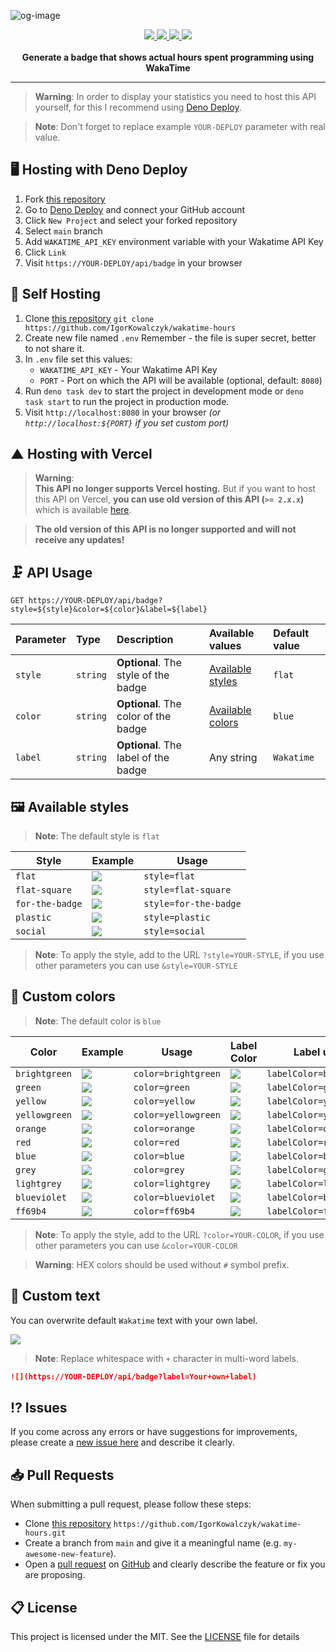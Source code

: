 ![og-image](https://user-images.githubusercontent.com/49127376/213679714-1f9fe70b-b815-40f1-9448-8035591ff5bc.png)

<div align="center">
 <a aria-label="Powered by" href="https://wakatime-hours.deno.dev">
  <img src="https://img.shields.io/static/v1?label=Powered%20by&message=Deno&color=blue&logo=deno">
 </a>
 <a aria-label="Badge" href="https://wakatime-hours.deno.dev">
  <img src="https://wakatime-hours.deno.dev/api/badge">
 </a>
 <a aria-label="Github License" href="https://github.com/igorkowalczyk/wakatime-hours/blob/main/license.md">
  <img src="https://img.shields.io/github/license/igorkowalczyk/wakatime-hours?color=blue&logo=github&label=License">
 </a>
 <a aria-label="Version" href="https://github.com/igorkowalczyk/wakatime-hours/releases">
  <img src="https://img.shields.io/github/v/release/igorkowalczyk/wakatime-hours?color=blue&logo=github&label=Version">
 </a>
 <br/>
 <br/>
 <b>Generate a badge that shows actual hours spent programming using WakaTime</b>
</div>

---

> **Warning**:
> In order to display your statistics you need to host this API yourself, for this I recommend using [Deno Deploy](https://deno.com/deploy).

> **Note**:
> Don't forget to replace example `YOUR-DEPLOY` parameter with real value.

## 🖥️ Hosting with Deno Deploy

1. Fork [this repository](https://github.com/IgorKowalczyk/wakatime-hours)
2. Go to [Deno Deploy](https://deno.com/deploy) and connect your GitHub account
3. Click `New Project` and select your forked repository
4. Select `main` branch
5. Add `WAKATIME_API_KEY` environment variable with your Wakatime API Key
6. Click `Link`
7. Visit `https://YOUR-DEPLOY/api/badge` in your browser

## 🔩 Self Hosting

1. Clone [this repository](https://github.com/igorkowalczyk/wakatime-hours) `git clone https://github.com/IgorKowalczyk/wakatime-hours`
2. Create new file named `.env` Remember - the file is super secret, better to not share it.
3. In `.env` file set this values:
   - `WAKATIME_API_KEY` - Your Wakatime API Key
   - `PORT` - Port on which the API will be available (optional, default: `8080`)
4. Run `deno task dev` to start the project in development mode or `deno task start` to run the project in production mode.
5. Visit `http://localhost:8080` in your browser _(or `http://localhost:${PORT}` if you set custom port)_

## ▲ Hosting with Vercel

> **Warning**: <br/>
> **This API no longer supports Vercel hosting.** But if you want to host this API on Vercel, **you can use old version of this API (`>= 2.x.x`)** which is available [here](https://github.com/IgorKowalczyk/wakatime-hours/releases/tag/v2.1.0).

> **The old version of this API is no longer supported and will not receive any updates!**

## 🗜️ API Usage

```http
GET https://YOUR-DEPLOY/api/badge?style=${style}&color=${color}&label=${label}
```

| Parameter | Type     | Description                          | Available values                                | Default value |
| :-------- | :------- | :----------------------------------- | :---------------------------------------------- | :------------ |
| `style`   | `string` | **Optional**. The style of the badge | [Available styles](#%EF%B8%8F-available-styles) | `flat`        |
| `color`   | `string` | **Optional**. The color of the badge | [Available colors](#-custom-colors)             | `blue`        |
| `label`   | `string` | **Optional**. The label of the badge | Any string                                      | `Wakatime`    |

## 🖼️ Available styles

> **Note**:
> The default style is `flat`

| Style           | Example                                                            | Usage                 |
| --------------- | ------------------------------------------------------------------ | --------------------- |
| `flat`          | ![](https://wakatime-hours.deno.dev/api/badge?style=flat)          | `style=flat`          |
| `flat-square`   | ![](https://wakatime-hours.deno.dev/api/badge?style=flat-square)   | `style=flat-square`   |
| `for-the-badge` | ![](https://wakatime-hours.deno.dev/api/badge?style=for-the-badge) | `style=for-the-badge` |
| `plastic`       | ![](https://wakatime-hours.deno.dev/api/badge?style=plastic)       | `style=plastic`       |
| `social`        | ![](https://wakatime-hours.deno.dev/api/badge?style=social)        | `style=social`        |

> **Note**:
> To apply the style, add to the URL `?style=YOUR-STYLE`, if you use other parameters you can use `&style=YOUR-STYLE`

## 🎨 Custom colors

> **Note**:
> The default color is `blue`

| Color         | Example                                                                     | Usage               | Label Color                                                                      | Label usage              |
| ------------- | --------------------------------------------------------------------------- | ------------------- | -------------------------------------------------------------------------------- | ------------------------ |
| `brightgreen` | ![](https://wakatime-hours.deno.dev/api/badge?style=flat&color=brightgreen) | `color=brightgreen` | ![](https://wakatime-hours.deno.dev/api/badge?style=flat&labelColor=brightgreen) | `labelColor=brightgreen` |
| `green`       | ![](https://wakatime-hours.deno.dev/api/badge?style=flat&color=green)       | `color=green`       | ![](https://wakatime-hours.deno.dev/api/badge?style=flat&labelColor=green)       | `labelColor=green`       |
| `yellow`      | ![](https://wakatime-hours.deno.dev/api/badge?style=flat&color=yellow)      | `color=yellow`      | ![](https://wakatime-hours.deno.dev/api/badge?style=flat&labelColor=yellow)      | `labelColor=yellow`      |
| `yellowgreen` | ![](https://wakatime-hours.deno.dev/api/badge?style=flat&color=yellowgreen) | `color=yellowgreen` | ![](https://wakatime-hours.deno.dev/api/badge?style=flat&labelColor=yellowgreen) | `labelColor=yellowgreen` |
| `orange`      | ![](https://wakatime-hours.deno.dev/api/badge?style=flat&color=orange)      | `color=orange`      | ![](https://wakatime-hours.deno.dev/api/badge?style=flat&labelColor=orange)      | `labelColor=orange`      |
| `red`         | ![](https://wakatime-hours.deno.dev/api/badge?style=flat&color=red)         | `color=red`         | ![](https://wakatime-hours.deno.dev/api/badge?style=flat&labelColor=red)         | `labelColor=red`         |
| `blue`        | ![](https://wakatime-hours.deno.dev/api/badge?style=flat&color=blue)        | `color=blue`        | ![](https://wakatime-hours.deno.dev/api/badge?style=flat&labelColor=blue)        | `labelColor=blue`        |
| `grey`        | ![](https://wakatime-hours.deno.dev/api/badge?style=flat&color=grey)        | `color=grey`        | ![](https://wakatime-hours.deno.dev/api/badge?style=flat&labelColor=grey)        | `labelColor=grey`        |
| `lightgrey`   | ![](https://wakatime-hours.deno.dev/api/badge?style=flat&color=lightgrey)   | `color=lightgrey`   | ![](https://wakatime-hours.deno.dev/api/badge?style=flat&labelColor=lightgrey)   | `labelColor=lightgrey`   |
| `blueviolet`  | ![](https://wakatime-hours.deno.dev/api/badge?style=flat&color=blueviolet)  | `color=blueviolet`  | ![](https://wakatime-hours.deno.dev/api/badge?style=flat&labelColor=blueviolet)  | `labelColor=blueviolet`  |
| `ff69b4`      | ![](https://wakatime-hours.deno.dev/api/badge?style=flat&color=ff69b4)      | `color=ff69b4`      | ![](https://wakatime-hours.deno.dev/api/badge?style=flat&labelColor=ff69b4)      | `labelColor=ff69b4`      |

> **Note**:
> To apply the style, add to the URL `?color=YOUR-COLOR`, if you use other parameters you can use `&color=YOUR-COLOR`

> **Warning**:
> HEX colors should be used without `#` symbol prefix.

## 📝 Custom text

You can overwrite default `Wakatime` text with your own label.

![](https://wakatime-hours.deno.dev/api/badge?label=Your+own+label&color=blue)

> **Note**:
> Replace whitespace with `+` character in multi-word labels.

```markdown
![](https://YOUR-DEPLOY/api/badge?label=Your+own+label)
```

## ⁉️ Issues

If you come across any errors or have suggestions for improvements, please create a [new issue here](https://github.com/igorkowalczyk/wakatime-hours/issues) and describe it clearly.

## 📥 Pull Requests

When submitting a pull request, please follow these steps:

- Clone [this repository](https://github.com/igorkowalczyk/wakatime-hours) `https://github.com/IgorKowalczyk/wakatime-hours.git`
- Create a branch from `main` and give it a meaningful name (e.g. `my-awesome-new-feature`).
- Open a [pull request](https://github.com/igorkowalczyk/wakatime-hours/pulls) on [GitHub](https://github.com/) and clearly describe the feature or fix you are proposing.

## 📋 License

This project is licensed under the MIT. See the [LICENSE](https://github.com/igorkowalczyk/wakatime-hours/blob/main/license.md) file for details
